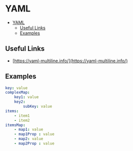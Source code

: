 # YAML

- [YAML](#yaml)
  - [Useful Links](#useful-links)
  - [Examples](#examples)


## Useful Links

* [https://yaml-multiline.info/](https://yaml-multiline.info/)
## Examples

```yaml
key: value
complexMap:
    key1: value
    key2:
        subKey: value
items:
    - item1
    - item2
itemsMap:
    - map1: value
    - map1Prop : value
    - map2: value
    - map2Prop : value
```